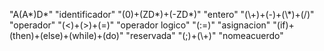 "A(A*)D*" "identificador"
"(0)+(ZD*)+(-ZD*)" "entero"
"(\\+)+(-)+(\\*)+(/)" "operador"
"(<)+(>)+(=)" "operador logico"
"(:=)" "asignacion"
"(if)+(then)+(else)+(while)+(do)" "reservada"
"(;)+(\\+)" "nomeacuerdo"